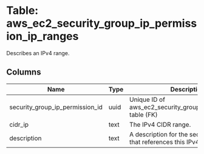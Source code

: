 
# Table: aws_ec2_security_group_ip_permission_ip_ranges
Describes an IPv4 range.
## Columns
| Name        | Type           | Description  |
| ------------- | ------------- | -----  |
|security_group_ip_permission_id|uuid|Unique ID of aws_ec2_security_group_ip_permissions table (FK)|
|cidr_ip|text|The IPv4 CIDR range.|
|description|text|A description for the security group rule that references this IPv4 address range.|
